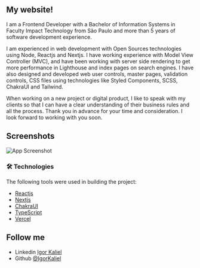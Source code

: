 
## My website!

I am a Frontend Developer with a Bachelor of Information Systems in Faculty Impact Technology from São Paulo and more than 5 years of software development experience.

I am experienced in web development with Open Sources technologies using Node, Reactjs and Nextjs. I have working experience with Model View Controller (MVC), and have been working with server side rendering to get more performance in Lighthouse and index pages on search engines. I have also designed and developed web user controls, master pages, validation controls, CSS files using technologies like Styled Components, SCSS,  ChakraUI and Tailwind.

When working on a new project or digital product, I like to speak with my clients so that I can have a clear understanding of their business rules and all the process. Thank you in advance for your time and consideration. I look forward to working with you soon.

## Screenshots

![App Screenshot](https://via.placeholder.com/468x300?text=App+Screenshot+Here)

### 🛠 Technologies

The following tools were used in building the project:

- [Reactjs](https://reactjs.org/)
- [Nextjs](https://nextjs.org/)
- [ChakraUI](https://chakra-ui.com/)
- [TypeScript](https://www.typescriptlang.org/)
- [Vercel](https://vercel.com/)

## Follow me

- Linkedin [Igor Kaliel](https://www.linkedin.com/in/igor-kaliel/?locale=en_US)
- Github [@IgorKaliel](https://www.github.com/IgorKaliel)


